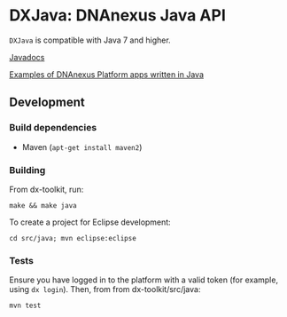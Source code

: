 DXJava: DNAnexus Java API
=========================

`DXJava` is compatible with Java 7 and higher.

[Javadocs](http://autodoc.dnanexus.com/bindings/java/current/)

[Examples of DNAnexus Platform apps written in Java](../doc/examples/dx-java-apps)

Development
-----------

### Build dependencies

* Maven (`apt-get install maven2`)

### Building

From dx-toolkit, run:

    make && make java

To create a project for Eclipse development:

    cd src/java; mvn eclipse:eclipse

### Tests

Ensure you have logged in to the platform with a valid token (for example,
using `dx login`). Then, from from dx-toolkit/src/java:

    mvn test

